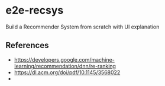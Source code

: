 # e2e-recsys
Build a Recommender System from scratch with UI explanation

## References
- https://developers.google.com/machine-learning/recommendation/dnn/re-ranking
- https://dl.acm.org/doi/pdf/10.1145/3568022
- 